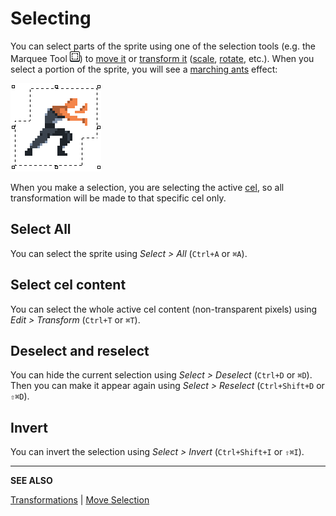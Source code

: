 # Selecting

You can select parts of the sprite using one of the selection tools
(e.g. the Marquee Tool ![Marquee Tool Icon](tools/marquee-tool.png))
to [move it](move-selection.md) or [transform it](transformations.md)
([scale](resize.md), [rotate](rotate.md), etc.). When you select a
portion of the sprite, you will see a
[marching ants](https://en.wikipedia.org/wiki/Marching_ants) effect:

![Marching ants](selecting/marching-ants.gif)

When you make a selection, you are selecting the active [cel](cel.md),
so all transformation will be made to that specific cel only.

## Select All

You can select the sprite using *Select > All*
(`Ctrl+A` or `⌘A`).

## Select cel content

You can select the whole active cel content (non-transparent pixels)
using *Edit > Transform* (`Ctrl+T` or `⌘T`).

## Deselect and reselect

You can hide the current selection using *Select > Deselect*
(`Ctrl+D` or `⌘D`). Then you can make it appear again using
*Select > Reselect* (`Ctrl+Shift+D` or `⇧⌘D`).

## Invert

You can invert the selection using
*Select > Invert* (`Ctrl+Shift+I` or `⇧⌘I`).

---

**SEE ALSO**

[Transformations](transformations.md) |
[Move Selection](move-selection.md)

